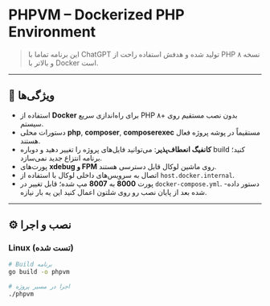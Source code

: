# PHPVM – Dockerized PHP Environment

> این برنامه تماما با ChatGPT تولید شده و هدفش استفاده راحت از PHP نسخه ۸ و بالاتر با Docker است.

---

## 🚀 ویژگی‌ها

- استفاده از **Docker** برای راه‌اندازی سریع PHP ۸+ بدون نصب مستقیم روی سیستم.
- دستورات محلی **php**, **composer**, **composerexec** مستقیماً در پوشه پروژه فعال هستند.
- **کانفیگ انعطاف‌پذیر**: می‌توانید فایل‌های پروژه را تغییر دهید و دوباره build کنید؛ برنامه انتزاع جدید نمی‌سازد.
- پورت‌های **xdebug و FPM** روی ماشین لوکال قابل دسترسی هستند.
- اتصال به سرویس‌های داخلی لوکال با استفاده از `host.docker.internal`.
- پورت **8000** به **8007** مپ شده؛ قابل تغییر در `docker-compose.yml`.
-دستور داده شده بعد از پایان نصب رو روی شلتون اعمال کنید این یه بار نیازه.

---

## ⚙️ نصب و اجرا

### Linux (تست شده)

```bash
# Build برنامه
go build -o phpvm

# اجرا در مسیر پروژه
./phpvm
